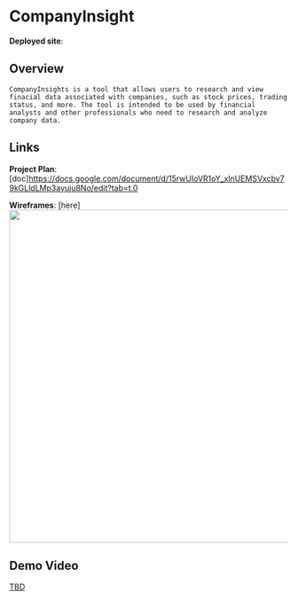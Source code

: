 
# CompanyInsight

**Deployed site**:

## Overview
    CompanyInsights is a tool that allows users to research and view finacial data associated with companies, such as stock prices, trading status, and more. The tool is intended to be used by financial analysts and other professionals who need to research and analyze company data.

## Links
**Project Plan**: [doc]<https://docs.google.com/document/d/15rwUIoVR1oY_xlnUEMSVxcbv79kGLldLMp3ayuju8No/edit?tab=t.0>

**Wireframes**: [here]<add a link to wire frames>
<img src="OR_INSERT_INLINE_YOUR_WIREFRAME_IMAGE_URL" width=600>



## Demo Video
[TBD](<insert link in Week 9!>)
